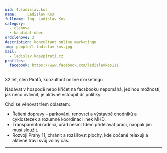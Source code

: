 ```yaml
---
uid: 4.ladislav.kos
name:     Ladislav Kos
fullname: Ing. Ladislav Kos
category:
  - clenove
  - kandidat-obec
ordclenove: 3
description: konzultant online marketingu
img: people/t-ladislav-kos.jpg
mail:
  - ladislav.kos@pirati.cz
profiles:
  facebook: https://www.facebook.com/ladislavkos111
---
```


32 let, člen Pirátů, konzultant online marketingu

Nadávat v hospodě nebo křičet na facebooku nepomáhá, jedinou možností, jak něco ovlivnit, je aktivně vstoupit do politiky. 

Chci se věnovat třem oblastem: 
- Řešení dopravy – parkování, renovaci a výstavbě chodníků a cyklostezek a rozumné koordinaci linek MHD. 
- Transparentní radnici, úřad nesmí lidem přidělávat práci, naopak jim musí sloužit. 
- Rozvoji Prahy 11, chránit a rozšiřovat plochy, kde občané relaxují a aktivně tráví svůj volný čas.

---